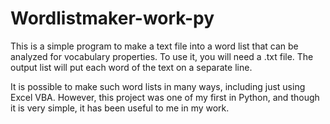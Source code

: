 # Wordlistmaker-work-py

This is a simple program to make a text file into a word list that can be analyzed for vocabulary properties. To use it, you will need a .txt file. The output list will put each word of the text on a separate line.

It is possible to make such word lists in many ways, including just using Excel VBA. However, this project was one of my first in Python, and though it is very simple, it has been useful to me in my work.
